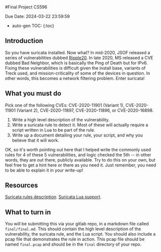 #Final Project CS596

Due Date: 2024-03-22 23:59:59

* auto-gen TOC:
{:toc}

## Introduction

So you have suricata installed. Now what? In mid-2020, JSOF released a series of vulnerabilities dubbed [Ripple20](https://www.jsof-tech.com/ripple20/). In late 2020, MS released a CVE dubbed Bad Neighbor, which is basically the Ping of Death but for IPv6. Fixing these vulnerabilities is difficult given the install base, variants of Treck used, and mission-criticality of some of the devices in question. In other words, this becomes a network filtering problem. Enter suricata!

## What you must do

Pick one of the following CVEs: CVE-2020-11901 (Variant 1), CVE-2020-11901 (Variant 2), CVE-2020-11897, CVE-2020-11896, or CVE-2020-16898.

1. Write a high level description of the vulnerability.
1. Write a suricata rule to detect it. Most of these will actually require a script written in Lua to be part of the rule.
1. Write up a document detailing your rule, your script, and why you believe that it will work.

OK, so it's worth pointing out here that I helped write the commonly used rules for 4 of these 5 vulnerabilities, and logic checked the 5th -- in other words, they are out there, publicly available. Try to do this on your own, but feel free to get a hint here or there as you need it. Just remember, you need to be able to explain it in your write-up!

## Resources

[Suricata rules description](https://suricata.readthedocs.io/en/suricata-5.0.3/rules/index.html).
[Suricata Lua support](https://suricata.readthedocs.io/en/suricata-5.0.3/lua/index.html).


## What to turn in

You will be submitting this via your gitlab repo, in a markdown file called `final/final.md`. This should contain the high level description of the vulnerability, the suricata rule, and the Lua script. You should also include a pcap file that demonstrates the rule in action. This pcap file should be named `final.pcap` and should be in the `final` directory of your repo.